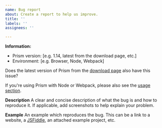 ```yaml
---
name: Bug report
about: Create a report to help us improve.
title: ''
labels: ''
assignees: ''

---
```


**Information:**
- Prism version: [e.g. 1.14, latest from the download page, etc.]
- Environment: [e.g. Browser, Node, Webpack]

Does the latest version of Prism from the [download page](https://prismjs.com/download.html) also have this issue?

If you're using Prism with Node or Webpack, please also see the [usage section](https://prismjs.com/index.html#basic-usage).

**Description**
A clear and concise description of what the bug is and how to reproduce it.
If applicable, add screenshots to help explain your problem.

**Example**
An example which reproduces the bug. This can be a link to a website, a [JSFiddle](https://jsfiddle.net/), an attached example project, etc.
